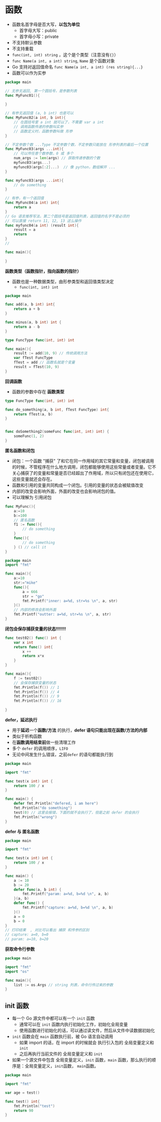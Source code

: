 # 函数

* 函数名首字母是否大写，**以包为单位**
  * 首字母大写：public
  * 首字母小写：private
* 不支持默认参数
* 不支持重载
*  `func(int, int) string` ，这个是个类型（注意没有`{}`）
* `func Name(a int, a int) string`, `Name` 是个函数对象
* Go 支持对返回值命名 `func Name(a int, a int) (res string){...}`
* 函数可以作为实参

```go
package main

// 无参无返回, 第一个圆括号，是参数列表
func MyFunc01(){
    
}

// 有参无返回值 (a, b int) 也是可以
func MyFunc02(a int, b int){
    // 在圆括号里 a int 就可以了，不需要 var a int
    // 调用函数传递的参数叫实参
    // 函数定义时，函数参数叫做 形参
}

// 不定参数个数 ...Type 不定参数个数，不定参数只能放在 形参列表的最后一个位置
func MyFunc03(args ...int){
    // 可以传任意个数参数，0 或 多个
    num_args := len(args) // 获取传递参数的个数
    myfunc03(args...)
    myfunc03(args[:2]...)  // 像 python，数组解开 ...
}

func myfunc03(args ...int){
    // do something
}

// 有参，有一个返回值
func MyFunc04(a int) int{
    return a
}
// Go 语言推荐写法，第二个圆括号是返回值列表，返回值的名字不是必须的
// 可以直接 return 11, 12, 13 这么操作
func myfunc04(a int) (result int){
    result = a
    return
}
// 

func main(){
    
}
```



**函数类型（函数指针，指向函数的指针）**

* 函数也是一种数据类型，由形参类型和返回值类型决定
  * `func(int, int) int`

```go
package main

func add(a, b int) int{
    return a + b
}

func minus(a, b int) int {
    return a - b
}

type FuncType func(int, int) int

func main(){
    result := add(10, 9) // 传统调用方法
    var fTest FuncType
    fTest = add // 函数名就是个变量
    result = fTest(10, 9) 
}
```



**回调函数**

* 函数的参数中存在 **函数类型**

```go
type FuncType func(int, int) int

func do_something(a, b int, fTest FuncType) int{
    return fTest(a, b)
}


func doSomething2(someFunc func(int, int) int) {
    someFunc(1, 2)
}

```



**匿名函数和闭包**

* 闭包：一个函数 "捕获" 了和它在同一作用域的其它常量和变量，闭包被调用的时候，不管程序在什么地方调用，闭包都能够使用这些常量或者变量。它不关心捕获了的变量和常量是否已经超出了作用域，所以只有闭包还在使用它，这些变量就还会存在。
* 函数和引用的变量共同构成一个闭包。引用的变量的状态会被赋值改变
* 内部的改变会影响外面，外面的改变也会影响闭包的值。
* 可以理解为 引用闭包

```go
func MyFunc(){
    a:=10
    b:=100
    // 匿名函数
    f1 := func(){
        // do something
    }
    func(){
        // do something
    } () // call it
}
```



```go
package main
import "fmt"

func main(){
    a:=10
    str:="mike"
    func(){
        a = 666
        str = "go"
        fmt.Printf("inner: a=%d, str=%s \n", a, str)
    }()
   	// 内部的修改会影响外面
    fmt.Printf("outter: a=%d, str=%s \n", a, str)
}
```



**闭包会保存捕获变量的状态!!!!!!!**

```go
func test02() func() int {
    var x int
    return func() int{
        x ++ 
        return x*x
    }
}

func main(){
    f := test02()
    // 会保存捕获变量的状态
    fmt.Println(f()) // 1
    fmt.Println(f()) // 4
    fmt.Println(f()) // 9
    fmt.Println(f()) // 16
    
}
```



**defer，延迟执行**

* 用于**延迟**一个**函数/方法** 的执行，**defer 语句只能出现在函数/方法的内部**
* 类似于析构函数
* 在**函数调用结束前**做一些清理工作
* 多个 `defer` 的调用顺序，`LIFO`
* 无论中间发生什么错误，之前`defer` 的语句都能执行到



```go
package main

import "fmt"

func test(x int) int {
	return 100 / x
}

func main() {
	defer fmt.Println("defered, i am here")
	fmt.Println("do something")
	test(0) // 这里会报错，下面的就不会执行了，但是之前 defer 的会执行
	fmt.Println("wrong")
}
```



**defer 与 匿名函数**

```go
package main

import "fmt"

func test(x int) int {
	return 100 / x
}

func main() {
	a := 10
	b := 20
	defer func(a, b int) {
		fmt.Printf("param: a=%d, b=%d \n", a, b)
	}(a, b)
	defer func() {
		fmt.Printf("capture: a=%d, b=%d \n", a, b)
	}()
	a = 0
	b = 0
}
// 打印结果  , 对比可以看出 捕获 和传参的区别
// capture: a=0, b=0
// param: a=10, b=20
```



**获取命令行参数**

```go
package main

import "fmt"
import "os"

func main(){
    list := os.Args // string 列表，命令行传过来的参数
}
```



## init 函数

* 每一个 Go 源文件中都可以有一个 `init` 函数
  * 通常可以在 `init` 函数内执行初始化工作，初始化全局变量
  * 使用函数进行初始化的话，可以通过读文件，然后从文件中读数据初始化
* `init` 函数会在 `main` 函数执行前，被 Go 语言自动调用
  * 如果 import 的话，在  import 的时候就会 执行引入包的 全局变量定义和 `init`
  * 之后再执行当前文件的 全局变量定义和 `init`
* 如果一个源文件中包含 全局变量定义，`init` 函数，`main` 函数，那么执行的顺序是：全局变量定义，`init`函数， `main`函数。

```go
package main

import "fmt"

var age = test()

func test() int{
    fmt.Println("test")
    return 90
}
```

